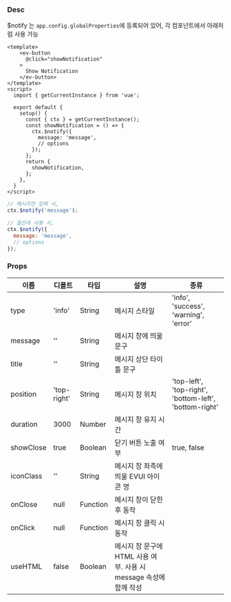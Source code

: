 ### Desc
$notify 는 `app.config.globalProperties`에 등록되어 있어, 각 컴포넌트에서 아래처럼 사용 가능 
```vue
<template>
    <ev-button
      @click="showNotification"
    >
      Show Notification
    </ev-button>
</template>
<script>
  import { getCurrentInstance } from 'vue';

  export default {
    setup() {
      const { ctx } = getCurrentInstance();
      const showNotification = () => {
        ctx.$notify({
          message: 'message',
          // options
        });
      };
      return {
        showNotification,
      };
    },
  }
</script>
```
```js
// 메시지만 입력 시,
ctx.$notify('message');

// 옵션과 사용 시,
ctx.$notify({
  message: 'message',
  // options
});
```

### Props

| 이름 | 디폴트 | 타입 | 설명 | 종류 |
| --- | ---- | ----- | ---- | --- |
| type | 'info' | String | 메시지 스타일 | 'info', 'success', 'warning', 'error' |
| message | '' | String | 메시지 창에 띄울 문구 | |
| title | '' | String | 메시지 상단 타이틀 문구 | |
| position | 'top-right' | String | 메시지 창 위치 | 'top-left', 'top-right', 'bottom-left', 'bottom-right' |
| duration | 3000 | Number | 메시지 창 유지 시간 | |
| showClose | true | Boolean | 닫기 버튼 노출 여부 | true, false |
| iconClass | '' | String | 메시지 창 좌측에 띄울 EVUI 아이콘 명 | |
| onClose | null | Function | 메시지 창이 닫힌 후 동작 | |
| onClick | null | Function | 메시지 창 클릭 시 동작 | |
| useHTML | false | Boolean | 메시지 창 문구에 HTML 사용 여부. 사용 시 message 속성에 함께 작성 | |
